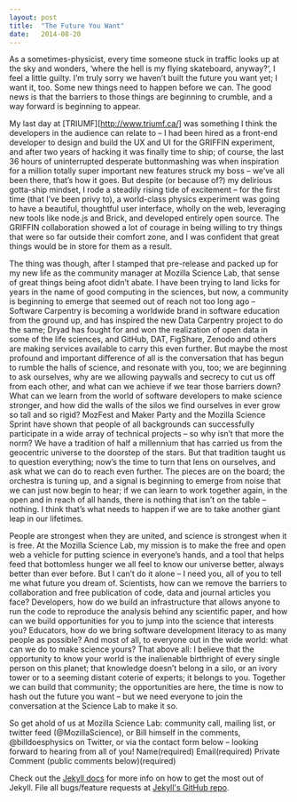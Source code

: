 ```yaml
---
layout: post
title:  "The Future You Want"
date:   2014-08-20
---
```


As a sometimes-physicist, every time someone stuck in traffic looks up at the sky and wonders, ‘where the hell is my flying skateboard, anyway?‘, I feel a little guilty.  I’m truly sorry we haven’t built the future you want yet; I want it, too.  Some new things need to happen before we can.  The good news is that the barriers to those things are beginning to crumble, and a way forward is beginning to appear.

My last day at [TRIUMF][http://www.triumf.ca/] was something I think the developers in the audience can relate to – I had been hired as a front-end developer to design and build the UX and UI for the GRIFFIN experiment, and after two years of hacking it was finally time to ship; of course, the last 36 hours of uninterrupted desperate buttonmashing was when inspiration for a million totally super important new features struck my boss – we’ve all been there, that’s how it goes.  But despite (or because of?) my delirious gotta-ship mindset, I rode a steadily rising tide of excitement – for the first time (that I’ve been privy to), a world-class physics experiment was going to have a beautiful, thoughtful user interface, wholly on the web, leveraging new tools like node.js and Brick, and developed entirely open source.  The GRIFFIN collaboration showed a lot of courage in being willing to try things that were so far outside their comfort zone, and I was confident that great things would be in store for them as a result.

The thing was though, after I stamped that pre-release and packed up for my new life as the community manager at Mozilla Science Lab, that sense of great things being afoot didn’t abate.   I have been trying to land licks for years in the name of good computing in the sciences, but now, a community is beginning to emerge that seemed out of reach not too long ago – Software Carpentry is becoming a worldwide brand in software education from the ground up, and has inspired the new Data Carpentry project to do the same; Dryad has fought for and won the realization of open data in some of the life sciences, and GitHub, DAT, FigShare, Zenodo and others are making services available to carry this even further.  But maybe the most profound and important difference of all is the conversation that has begun to rumble the halls of science, and resonate with you, too; we are beginning to ask ourselves, why are we allowing paywalls and secrecy to cut us off from each other, and what can we achieve if we tear those barriers down?  What can we learn from the world of software developers to make science stronger, and how did the walls of the silos we find ourselves in ever grow so tall and so rigid?  MozFest and Maker Party and the Mozilla Science Sprint have shown that people of all backgrounds can successfully participate in a wide array of technical projects – so why isn’t that more the norm?   We have a tradition of half a millennium that has carried us from the geocentric universe to the doorstep of the stars.  But that tradition taught us to question everything; now’s the time to turn that lens on ourselves, and ask what we can do to reach even further.  The pieces are on the board; the orchestra is tuning up, and a signal is beginning to emerge from noise that we can just now begin to hear; if we can learn to work together again, in the open and in reach of all hands, there is nothing that isn’t on the table – nothing.  I think that’s what needs to happen if we are to take another giant leap in our lifetimes.

People are strongest when they are united, and science is strongest when it is free.  At the Mozilla Science Lab, my mission is to make the free and open web a vehicle for putting science in everyone’s hands, and a tool that helps feed that bottomless hunger we all feel to know our universe better, always better than ever before.  But I can’t do it alone – I need you, all of you to tell me what future you dream of.  Scientists, how can we remove the barriers to collaboration and free publication of code, data and journal articles you face?  Developers, how do we build an infrastructure that allows anyone to run the code to reproduce the analysis behind any scientific paper, and how can we build opportunities for you to jump into the science that interests you?  Educators, how do we bring software development literacy to as many people as possible?  And most of all, to everyone out in the wide world: what can we do to make science yours?  That above all: I believe that the opportunity to know your world is the inalienable birthright of every single person on this planet; that knowledge doesn’t belong in a silo, or an ivory tower or to a seeming distant coterie of experts; it belongs to you.  Together we can build that community; the opportunities are here, the time is now to hash out the future you want – but we need everyone to join the conversation at the Science Lab to make it so.

So get ahold of us at Mozilla Science Lab: community call, mailing list, or twitter feed (@MozillaScience), or Bill himself in the comments, @billdoesphysics on Twitter, or via the contact form below – looking forward to hearing from all of you!
Name(required)
Email(required)
Private Comment (public comments below)(required)



Check out the [Jekyll docs][jekyll] for more info on how to get the most out of Jekyll. File all bugs/feature requests at [Jekyll's GitHub repo][jekyll-gh].

[triumf]: http://www.triumf.ca/
[jekyll-gh]: https://github.com/mojombo/jekyll
[jekyll]:    http://jekyllrb.com
